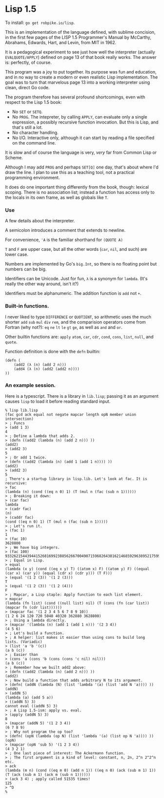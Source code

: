 # Lisp 1.5

To install: `go get robpike.io/lisp`.

This is an implementation of the language defined, with sublime concision, in the first few pages of the LISP 1.5 Programmer's Manual by McCarthy, Abrahams, Edwards, Hart, and Levin, from MIT in 1962.

It is a pedagogical experiment to see just how well the interpreter (actually `EVALQUOTE/APPLY`) defined on page 13 of that book really works. The answer is: perfectly, of course.

This program was a joy to put together. Its purpose was fun and education, and in no way to create a modern or even realistic Lisp implementation. The goal was to turn that marvelous page 13 into a working interpreter using clean, direct Go code.

The program therefore has several profound shortcomings, even with respect to the Lisp 1.5 book:

- No `SET` or `SETQ`.
- No `PROG`. The intepreter, by calling `APPLY`, can evaluate only a single expression, a possibly recursive function invocation. But this is Lisp, and that's still a lot.
- No character handling.
- No I/O. Interactive only, although it can start by reading a file specified on the command line.

It is slow and of course the language is very, _very_ far from Common Lisp or Scheme.

Although I may add `PROG` and perhaps `SET[Q]` one day, that's about where I'd draw the line. I plan to use this as a teaching tool, not a practical programming environment.

It does do one important thing differently from the book, though: lexical scoping. There is no association list; instead a function has access only to the locals in its own frame, as well as globals like `T`.

### Use

A few details about the interpreter.

A semicolon introduces a comment that extends to newline.

For convenience, `'A` is the familiar shorthand for `(QUOTE A)`

`T` and `F` are upper case, but all the other words (`car`, `nil`, and such) are lower case.

Numbers are implemented by Go's `big.Int`, so there is no floating point but numbers can be big.

Identifiers can be Unicode. Just for fun, `λ` is a synonym for `lambda`. (It's really the other way around, isn't it?)

Identifiers must be alphanumeric. The addition function is `add` not `+`.

### Built-in functions.

I never liked to type `DIFFERENCE` or `QUOTIENT`, so arithmetic uses the much shorter `add` `sub` `mul` `div` `rem`, and the comparision operators come from Fortran (why not?): `eq` `ne` `lt` `le` `gt` `ge`, as well as `and` and `or`.

Other builtin functions are: `apply` `atom`, `car`, `cdr`, `cond`, `cons`, `list`, `null`, and `quote`.

Function definition is done with the `defn` builtin:

	(defn (
		(add2 (λ (n) (add 2 n)))
		(add4 (λ (n) (add2 (add2 n))))
	))


### An example session.

Here is a typescript. There is a library in `lib.lisp`; passing it as an argument causes `lisp` to load it before reading standard input.

	% lisp lib.lisp
	(fac gcd ack equal not negate mapcar length opN member union intersection)
	> ; Funcs
	> (add 1 3)
	4
	> ; Define a lambda that adds 2.
	> (defn ((add2 (lambda (n) (add 2 n))) ))
	(add2)
	> (add2 3)
	5
	> ; Or add 1 twice.
	> (defn ((add2 (lambda (n) (add 1 (add 1 n)))) ))
	(add2)
	> (add2 3)
	5
	; There's a startup library in lisp.lib. Let's look at fac. It is recursive:
	> fac
	(lambda (n) (cond ((eq n 0) 1) (T (mul n (fac (sub n 1))))))
	> ; Breaking it down:
	> (car fac)
	lambda
	> (cadr fac)
	(n)
	> (caddr fac)
	(cond ((eq n 0) 1) (T (mul n (fac (sub n 1)))))
	> ; Let's run it.
	> (fac 1)
	1
	> (fac 10)
	3628800
	> ; We have big integers.
	> (fac 100)
	93326215443944152681699238856266700490715968264381621468592963895217599993229915608941463976156518286253697920827223758251185210916864000000000000000000000000
	> ; Equal in Lisp.
	> equal
	(lambda (x y) (cond ((eq x y) T) ((atom x) F) ((atom y) F) ((equal (car x) (car y)) (equal (cdr x) (cdr y))) (T F)))
	> (equal '(1 2 (3)) '(1 2 (3)))
	T
	> (equal '(1 2 (3)) '(1 2 (4)))
	F
	> ; Mapcar, a Lisp staple: Apply function to each list element.
	> mapcar
	(lambda (fn list) (cond ((null list) nil) (T (cons (fn (car list)) (mapcar fn (cdr list))))))
	> (mapcar fac '(1 2 3 4 5 6 7 8 9 10))
	(1 2 6 24 120 720 5040 40320 362880 3628800)
	> ; Using a lambda directly.
	> (mapcar '(lambda (n) (add 1 (add 1 n))) '(2 3 4))
	(4 5 6)
	> ; Let's build a function.
	> ; A helper: list makes it easier than using cons to build long lists. (Variadic)
	> (list 'a 'b '(c))
	(a b (c))
	> ; Easier than
	> (cons 'a (cons 'b (cons (cons 'c nil) nil)))
	(a b (c))
	> ; Remember how we built add2 above:
	> (defn ((add2 (lambda (n) (add 2 n))) ))
	(add2)
	> ; Now build a function that adds arbitrary N to its argument.
	> (defn( (addN (lambda (N) (list 'lambda '(a) (list 'add N 'a)))) ))
	(addN)
	> (addN 5)
	(lambda (a) (add 5 a))
	> ((addN 5) 3)
	cannot eval ((addN 5) 3)
	> ; A Lisp 1.5-ism: apply vs. eval.
	> (apply (addN 5) 3)
	8
	> (mapcar (addN 5) '(1 2 3 4))
	(6 7 8 9)
	> ; Why not program the op too?
	> (defn( (opN (lambda (op N) (list 'lambda '(a) (list op N 'a)))) ))
	(opN)
	> (mapcar (opN 'sub 5) '(1 2 3 4))
	(4 3 2 1)
	> ; One last piece of interest: The Ackermann function.
	> ; The first argument is a kind of level: constant, n, 2n, 2^n 2^2^n etc.
	> ack
	(lambda (m n) (cond ((eq m 0) (add n 1)) ((eq n 0) (ack (sub m 1) 1)) (T (ack (sub m 1) (ack m (sub n 1))))))
	> (ack 3 4) ; apply called 51535 times!
	125
	> ^D
	%
